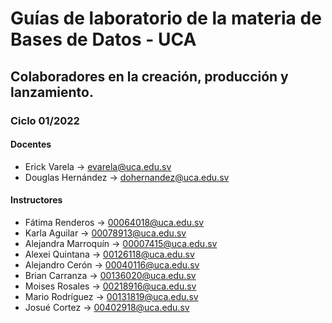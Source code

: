# Guías de laboratorio de la materia de Bases de Datos - UCA

## Colaboradores en la creación, producción y lanzamiento.

### Ciclo 01/2022

#### Docentes

- Erick Varela -> [evarela@uca.edu.sv](mailto:evarela@uca.edu.sv)
- Douglas Hernández -> [dohernandez@uca.edu.sv](mailto:dohernandez@uca.edu.sv)

#### Instructores

- Fátima Renderos -> [00064018@uca.edu.sv](mailto:00064018@uca.edu.sv)
- Karla Aguilar -> [00078913@uca.edu.sv](mailto:00078913@uca.edu.sv)
- Alejandra Marroquín -> [00007415@uca.edu.sv](mailto:00007415@uca.edu.sv)
- Alexei Quintana -> [00126118@uca.edu.sv](mailto:00126118@uca.edu.sv)
- Alejandro Cerón -> [00040116@uca.edu.sv](mailto:00040116@uca.edu.sv)
- Brian Carranza -> [00136020@uca.edu.sv](mailto:00136020@uca.edu.sv)
- Moises Rosales -> [00218916@uca.edu.sv](mailto:00218916@uca.edu.sv)
- Mario Rodríguez -> [00131819@uca.edu.sv](mailto:00131819@uca.edu.sv)
- Josué Cortez -> [00402918@uca.edu.sv](mailto:00402918@uca.edu.sv)